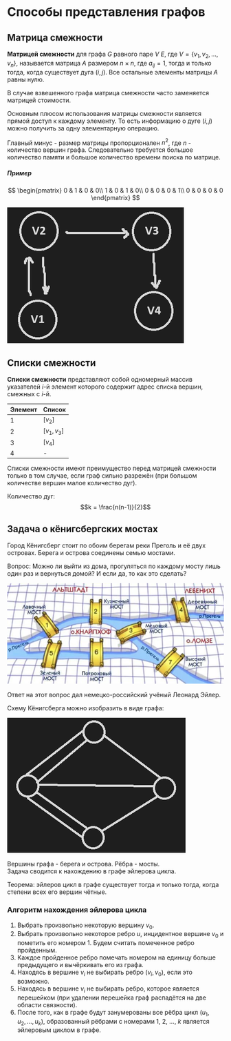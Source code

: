 # Способы представления графов

## Матрица смежности

**Матрицей смежности** для графа $G$ равного паре $V$ $E$, где $V = \{v_1, v_2, ..., v_n\}$, называется матрица $A$ размером $n \times n$, где $a_{ij} = 1$, тогда и только тогда, когда существует дуга $(i, j)$. Все остальные элементы матрицы $A$ равны нулю.

В случае взвешенного графа матрица смежности часто заменяется матрицей стоимости.

Основным плюсом использования матрицы смежности является прямой доступ к каждому элементу. То есть информацию о дуге $(i, j)$ можно получить за одну элементарную операцию.

Главный минус - размер матрицы пропорционален $n^2$, где $n$ - количество вершин графа. Следовательно требуется большое количество памяти и большое количество времени поиска по матрице.
##### Пример

$$
\begin{pmatrix}
0 & 1 & 0 & 0\\
1 & 0 & 1 & 0\\
0 & 0 & 0 & 1\\
0 & 0 & 0 & 0
\end{pmatrix}
$$

![Pasted image 20231127131202.png](../Pasted%20image%2020231127131202.png#)


## Списки смежности

**Списки смежности** представляют собой одномерный массив указателей $i$-й элемент которого содержит адрес списка вершин, смежных с $i$-й.

| Элемент | Список       |
| ------- | ------------ |
| 1       | $[v_2]$        |
| 2       | $[v_1, v_3]$ |
| 3       | $[v_4]$        |
| 4       | -            |

Списки смежности имеют преимущество перед матрицей смежности только в том случае, если граф сильно разрежён (при большом количестве вершин малое количество дуг).

Количество дуг: $$k = \frac{n(n-1)}{2}$$


## Задача о кёнигсбергских мостах

Город Кёнигсберг стоит по обоим берегам реки Преголь и её двух островах. Берега и острова соединены семью мостами.

Вопрос: Можно ли выйти из дома, прогуляться по каждому мосту лишь один раз и вернуться домой? И если да, то как это сделать?

![Pasted image 20231204125243.png](../Pasted%20image%2020231204125243.png#)

Ответ на этот вопрос дал немецко-российский учёный Леонард Эйлер.

Схему Кёнигсберга можно изобразить в виде графа:

![Pasted image 20231204125615.png](../Pasted%20image%2020231204125615.png#)

Вершины графа - берега и острова. Рёбра - мосты.  
Задача сводится к нахождению в графе эйлерова цикла.

Теорема: эйлеров цикл в графе существует тогда и только тогда, когда степени всех его вершин чётные.

### Алгоритм нахождения эйлерова цикла

1. Выбрать произвольно некоторую вершину $v_0$.
2. Выбрать произвольно некоторое ребро $u$, инцидентное вершине $v_0$ и пометить его номером 1.
	Будем считать помеченное ребро пройденным.
3. Каждое пройденное ребро помечать номером на единицу больше предыдущего и вычёркивать его из графа.
4. Находясь в вершине $v_i$ не выбирать ребро $(v_i, v_0)$, если это возможно.
5. Находясь в вершине $v_i$ не выбирать ребро, которое является перешейком (при удалении перешейка граф распадётся на две области связности).
6. После того, как в графе будут занумерованы все рёбра цикл $(u_1, u_2, ..., u_k)$, образованный рёбрами с номерами 1, 2, ..., $k$ является эйлеровым циклом в графе.